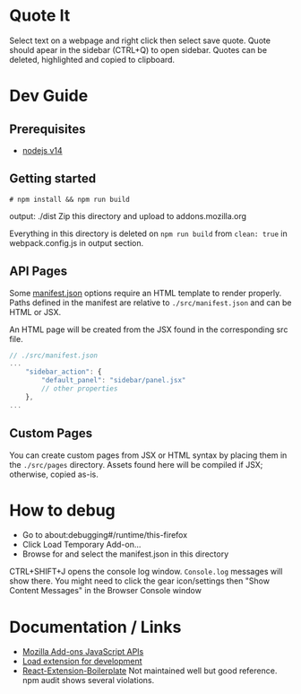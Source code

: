 # Quote It

Select text on a webpage and right click then select save quote. Quote should apear in the sidebar (CTRL+Q) to open sidebar. Quotes can be deleted, highlighted and copied to clipboard.

# Dev Guide

## Prerequisites

- [nodejs v14](https://nodejs.org/en/)

## Getting started

```
# npm install && npm run build
```

output: ./dist
Zip this directory and upload to addons.mozilla.org

Everything in this directory is deleted on `npm run build` from `clean: true` in webpack.config.js in output section.

## API Pages

Some [manifest.json](https://developer.mozilla.org/en-US/docs/Mozilla/Add-ons/WebExtensions/manifest.json) options require an HTML template to render properly. Paths defined in the manifest are relative to `./src/manifest.json` and can be HTML or JSX.

An HTML page will be created from the JSX found in the corresponding src file.

```js
// ./src/manifest.json
...
	"sidebar_action": {
		"default_panel": "sidebar/panel.jsx"
		// other properties
	},
...
```

## Custom Pages

You can create custom pages from JSX or HTML syntax by placing them in the `./src/pages` directory. Assets found here will be compiled if JSX; otherwise, copied as-is.

# How to debug

- Go to about:debugging#/runtime/this-firefox
- Click Load Temporary Add-on...
- Browse for and select the manifest.json in this directory

CTRL+SHIFT+J opens the console log window. `Console.log` messages will show there.
You might need to click the gear icon/settings then "Show Content Messages" in the Browser Console window

# Documentation / Links

- [Mozilla Add-ons JavaScript APIs](https://developer.mozilla.org/en-US/docs/Mozilla/Add-ons/WebExtensions/API)
- [Load extension for development](about:debugging#/runtime/this-firefox)
- [React-Extension-Boilerplate](https://github.com/WebExp0528/React-Extension-Boilerplate) Not maintained well but good reference. npm audit shows several violations.
